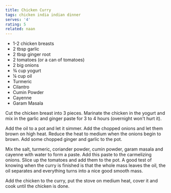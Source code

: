 ```yaml
---
title: Chicken Curry
tags: chicken india indian dinner
serves: '4'
rating: 5
related: naan
---
```

* 1-2 chicken breasts
* 2 tbsp garlic
* 2 tbsp ginger root
* 2 tomatoes (or a can of tomatoes)
* 2 big onions
* ¾ cup yogurt
* ¼ cup oil
* Turmeric
* Cilantro
* Cumin Powder
* Cayenne
* Garam Masala

Cut the chicken breast into 3 pieces. Marinate the chicken in the yogurt and mix in the garlic and ginger paste for 3 to 4 hours (overnight won't hurt it).

Add the oil to a pot and let it simmer. Add the chopped onions and let them brown on high heat. Reduce the heat to medium when the onions begin to brown. Add some chopped ginger and garlic to the pot.

Mix the salt, turmeric, coriander powder, cumin powder, garam masala and cayenne with water to form a paste. Add this paste to the carmelizing onions. Slice up the tomatoes and add them to the pot. A good test of knowing when the curry is finished is that the whole mass leaves the oil, the oil separates and everything turns into a nice good smooth mass.

Add the chicken to the curry, put the stove on medium heat, cover it and cook until the chicken is done.
